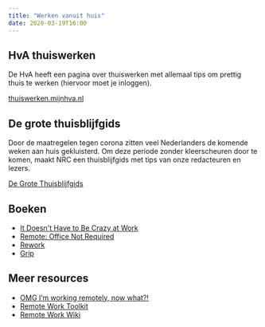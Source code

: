 ```yaml
---
title: "Werken vanuit huis"
date: 2020-03-19T16:00
---
```


## HvA thuiswerken

De HvA heeft een pagina over thuiswerken met allemaal tips om prettig thuis te werken (hiervoor moet je inloggen).

[thuiswerken.mijnhva.nl](https://thuiswerken.mijnhva.nl/)

## De grote thuisblijfgids

Door de maatregelen tegen corona zitten veel Nederlanders de komende weken aan huis gekluisterd. Om deze periode zonder kleerscheuren door te komen, maakt NRC een thuisblijfgids met tips van onze redacteuren en lezers.

[De Grote Thuisblijfgids](https://www.nrc.nl/nieuws/2020/03/18/de-grote-thuisblijfgids-alles-wat-je-nodig-hebt-om-het-thuisblijven-te-overleven-a3994005)

## Boeken
* [It Doesn't Have to Be Crazy at Work](https://www.goodreads.com/book/show/38900866-it-doesn-t-have-to-be-crazy-at-work)
* [Remote: Office Not Required](https://www.goodreads.com/book/show/17316682-remote)
* [Rework](https://www.goodreads.com/book/show/6732019-rework)
* [Grip](https://gripboek.nl/)

## Meer resources
* [OMG I’m working remotely, now what?!](https://benediktlehnert.github.io/)
* [Remote Work Toolkit](https://remoteworktoolkit.glideapp.io/)
* [Remote Work Wiki](https://www.notion.so/Remote-work-wiki-1b21ef5501714fffa9f5c5c25677371f)
